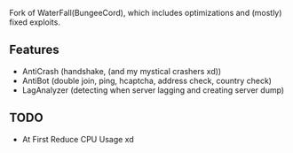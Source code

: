 Fork of WaterFall(BungeeCord), which includes optimizations and (mostly) fixed exploits.


## Features
 - AntiCrash (handshake, (and my mystical crashers xd))
 - AntiBot (double join, ping, hcaptcha, address check, country check)
 - LagAnalyzer (detecting when server lagging and creating server dump)

## TODO
 - At First Reduce CPU Usage xd
